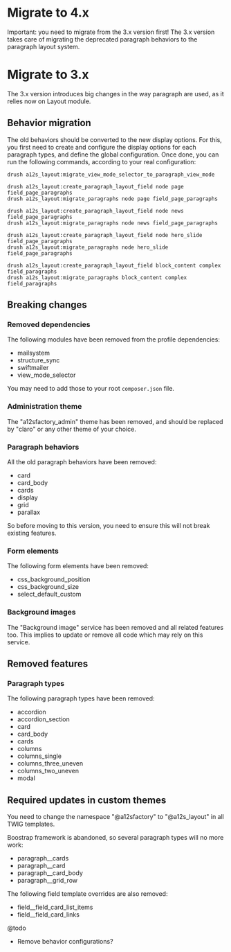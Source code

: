 # Migrate to 4.x

Important: you need to migrate from the 3.x version first!
The 3.x version takes care of migrating the deprecated paragraph behaviors to the paragraph layout system.


# Migrate to 3.x

The 3.x version introduces big changes in the way paragraph are used, as it relies now on Layout module.

## Behavior migration

The old behaviors should be converted to the new display options. For this, you first need to create and configure the
display options for each paragraph types, and define the global configuration.
Once done, you can run the following commands, according to your real configuration:

```shell
drush a12s_layout:migrate_view_mode_selector_to_paragraph_view_mode

drush a12s_layout:create_paragraph_layout_field node page field_page_paragraphs
drush a12s_layout:migrate_paragraphs node page field_page_paragraphs

drush a12s_layout:create_paragraph_layout_field node news field_page_paragraphs
drush a12s_layout:migrate_paragraphs node news field_page_paragraphs

drush a12s_layout:create_paragraph_layout_field node hero_slide field_page_paragraphs
drush a12s_layout:migrate_paragraphs node hero_slide field_page_paragraphs

drush a12s_layout:create_paragraph_layout_field block_content complex field_paragraphs
drush a12s_layout:migrate_paragraphs block_content complex field_paragraphs
```

## Breaking changes

### Removed dependencies

The following modules have been removed from the profile dependencies:
- mailsystem
- structure_sync
- swiftmailer
- view_mode_selector

You may need to add those to your root `composer.json` file.

### Administration theme

The "a12sfactory_admin" theme has been removed, and should be replaced by "claro" or any other theme of your choice.

### Paragraph behaviors

All the old paragraph behaviors have been removed:
- card
- card_body
- cards
- display
- grid
- parallax

So before moving to this version, you need to ensure this will not break existing features.

### Form elements

The following form elements have been removed:
- css_background_position
- css_background_size
- select_default_custom

### Background images

The "Background image" service has been removed and all related features too. This implies to update or remove all
code which may rely on this service.

## Removed features

### Paragraph types

The following paragraph types have been removed:
- accordion
- accordion_section
- card
- card_body
- cards
- columns
- columns_single
- columns_three_uneven
- columns_two_uneven
- modal

## Required updates in custom themes

You need to change the namespace "@a12sfactory" to "@a12s_layout" in all TWIG templates.

Boostrap framework is abandoned, so several paragraph types will no more work:
- paragraph__cards
- paragraph__card
- paragraph__card_body
- paragraph__grid_row

The following field template overrides are also removed:
- field__field_card_list_items
- field__field_card_links

@todo
  - Remove behavior configurations?
